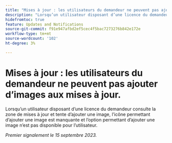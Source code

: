 ```yaml
---
title: "Mises à jour : les utilisateurs du demandeur ne peuvent pas ajouter d’images aux mises à jour"
description: "Lorsqu’un utilisateur disposant d’une licence du demandeur consulte la zone de mises à jour et tente d’ajouter une image, l’icône permettant d’ajouter une image est manquante et l’option permettant d’ajouter une image n’est pas disponible pour l’utilisateur."
hidefromtoc: true
feature: Updates and Notifications
source-git-commit: f91e947afbd2ef5cec4f5bac7273276b842e172e
workflow-type: tm+mt
source-wordcount: '102'
ht-degree: 3%

---
```



# Mises à jour : les utilisateurs du demandeur ne peuvent pas ajouter d’images aux mises à jour.

Lorsqu’un utilisateur disposant d’une licence du demandeur consulte la zone de mises à jour et tente d’ajouter une image, l’icône permettant d’ajouter une image est manquante et l’option permettant d’ajouter une image n’est pas disponible pour l’utilisateur.

_Premier signalement le 15 septembre 2023._
